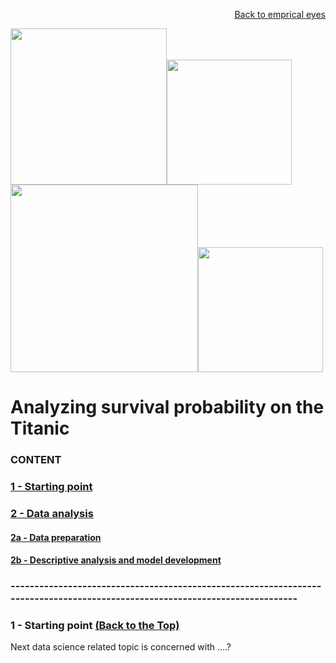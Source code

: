<p align="right"> <a href="https://github.com/MWelHeb/empirical_eyes/blob/master/README.md">Back to emprical eyes</a> </p>

<img src = "etf.jfif" width="250"><img src = "screen_shot2_v1.png" width="200"><img src = "finance.jfif" width="300"><img src = "screen_shot4_v1.png" width="200">

# <a name="id0"></a>Analyzing survival probability on the Titanic 

### CONTENT
### [1 - Starting point](#id1)
### [2 - Data analysis](#id2)
#### [2a - Data preparation](#id2a)
#### [2b - Descriptive analysis and model development](#id2b)

### -----------------------------------------------------------------------------------------------------------------------------
### <a name="id1"></a>1 - Starting point [(Back to the Top)](#id0)

Next data science related topic is concerned with ....? 
